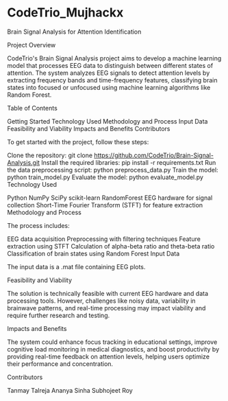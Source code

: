 # CodeTrio_Mujhackx
Brain Signal Analysis for Attention Identification

Project Overview

CodeTrio's Brain Signal Analysis project aims to develop a machine learning model that processes EEG data to distinguish between different states of attention. The system analyzes EEG signals to detect attention levels by extracting frequency bands and time-frequency features, classifying brain states into focused or unfocused using machine learning algorithms like Random Forest.

Table of Contents

Getting Started
Technology Used
Methodology and Process
Input Data
Feasibility and Viability
Impacts and Benefits
Contributors



To get started with the project, follow these steps:

Clone the repository: git clone https://github.com/CodeTrio/Brain-Signal-Analysis.git
Install the required libraries: pip install -r requirements.txt
Run the data preprocessing script: python preprocess_data.py
Train the model: python train_model.py
Evaluate the model: python evaluate_model.py
Technology Used

Python
NumPy
SciPy
scikit-learn
RandomForest
EEG hardware for signal collection
Short-Time Fourier Transform (STFT) for feature extraction
Methodology and Process

The process includes:

EEG data acquisition
Preprocessing with filtering techniques
Feature extraction using STFT
Calculation of alpha-beta ratio and theta-beta ratio
Classification of brain states using Random Forest
Input Data

The input data is a .mat file containing EEG plots.

Feasibility and Viability

The solution is technically feasible with current EEG hardware and data processing tools. However, challenges like noisy data, variability in brainwave patterns, and real-time processing may impact viability and require further research and testing.

Impacts and Benefits

The system could enhance focus tracking in educational settings, improve cognitive load monitoring in medical diagnostics, and boost productivity by providing real-time feedback on attention levels, helping users optimize their performance and concentration.

Contributors

Tanmay Talreja
Ananya Sinha
Subhojeet Roy
